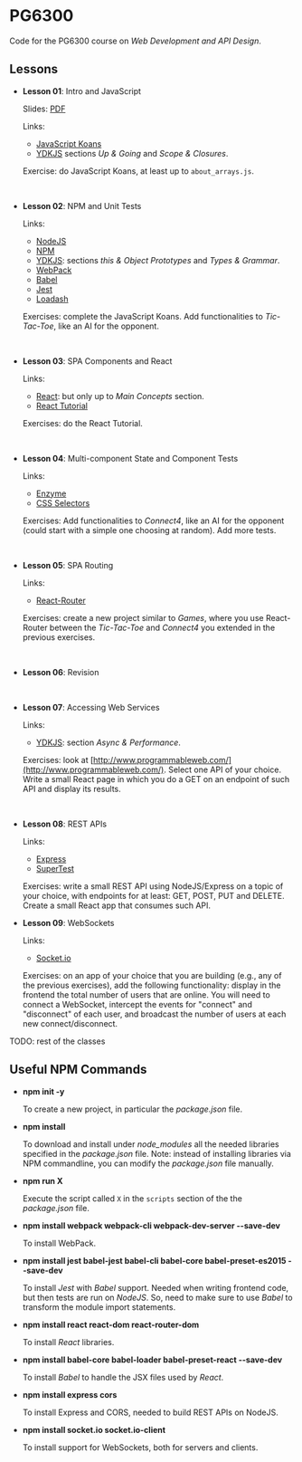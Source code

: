 # PG6300
Code for the PG6300 course on *Web Development and API Design*.

## Lessons

* **Lesson 01**: Intro and JavaScript

  Slides: [PDF](docs/slides/lesson_01.pdf)  

  Links:
  * [JavaScript Koans](https://github.com/liammclennan/JavaScript-Koans)      
  * [YDKJS](https://github.com/getify/You-Dont-Know-JS)
    sections *Up & Going* and *Scope & Closures*.  

  Exercise: do JavaScript Koans, at least up to `about_arrays.js`.

<br />

* **Lesson 02**: NPM and Unit Tests

  Links:
  * [NodeJS](https://nodejs.org/en/)
  * [NPM](https://www.npmjs.com/) 
  * [YDKJS](https://github.com/getify/You-Dont-Know-JS):
      sections *this & Object Prototypes* and *Types & Grammar*.
  * [WebPack](https://webpack.js.org/guides/getting-started/#basic-setup)
  * [Babel](https://babeljs.io/)
  * [Jest](https://github.com/facebook/jest)
  * [Loadash](https://lodash.com)

  Exercises: complete the JavaScript Koans.
  Add functionalities to *Tic-Tac-Toe*, like an AI for the opponent.

<br />

* **Lesson 03**: SPA Components and React

    Links:
    * [React](https://reactjs.org/docs/thinking-in-react.html):
    but only up to *Main Concepts* section.
    * [React Tutorial](https://reactjs.org/tutorial/tutorial.html)
    
    Exercises: do the React Tutorial. 

<br />

* **Lesson 04**: Multi-component State and Component Tests 

    Links:
    * [Enzyme](https://github.com/airbnb/enzyme/blob/master/docs/api/mount.md)
    * [CSS Selectors](https://www.w3schools.com/cssref/css_selectors.asp)

    Exercises: Add functionalities to *Connect4*, like an AI for the opponent 
    (could start with a simple one choosing at random).
    Add more tests.

<br />

* **Lesson 05**: SPA Routing

    Links:
    * [React-Router](https://reacttraining.com/react-router)

    Exercises: create a new project similar to *Games*, where you use
    React-Router between the *Tic-Tac-Toe* and *Connect4* you extended
    in the previous exercises. 

<br />

* **Lesson 06**: Revision


<br />


* **Lesson 07**: Accessing Web Services

    Links:
    * [YDKJS](https://github.com/getify/You-Dont-Know-JS):
              section *Async & Performance*.

    Exercises: look at [http://www.programmableweb.com/](http://www.programmableweb.com/).
               Select one API of your choice.
               Write a small React page in which you do a GET on an endpoint of such API
               and display its results.  

<br />

* **Lesson 08**: REST APIs

    Links:
    * [Express](http://expressjs.com/)
    * [SuperTest](https://github.com/visionmedia/supertest)
              
    Exercises: write a small REST API using NodeJS/Express on a topic of your choice,
               with endpoints for at least: GET, POST, PUT and DELETE.
               Create a small React app that consumes such API. 


* **Lesson 09**: WebSockets

    Links:
    * [Socket.io](https://socket.io/)

    Exercises: on an app of your choice that you are building (e.g., any of the previous
    exercises), add the following functionality: display in the frontend the total number
    of users that are online. You will need to connect a WebSocket, intercept the events
    for "connect" and "disconnect" of each user, and broadcast the number of users at
    each new connect/disconnect.

TODO: rest of the classes

## Useful NPM Commands

* **npm init -y**

  To create a new project, in particular the *package.json* file.

* **npm install**

  To download and install under *node_modules* all the needed libraries
  specified in the *package.json* file.
  Note: instead of installing libraries via NPM commandline, you
  can modify the *package.json* file manually.

* **npm run X**

  Execute the script called `X`  in the `scripts` section of
  the the *package.json* file.

* **npm install webpack webpack-cli webpack-dev-server --save-dev**

  To install WebPack.

* **npm install jest babel-jest babel-cli babel-core babel-preset-es2015 --save-dev**

  To install *Jest* with *Babel* support.
  Needed when writing frontend code, but then tests are run on
  *NodeJS*. So, need to make sure to use *Babel* to transform the
  module import statements.

* **npm install react react-dom react-router-dom**

  To install *React* libraries.

* **npm install babel-core babel-loader  babel-preset-react  --save-dev**

  To install *Babel* to handle the JSX files used by *React*.
  
* **npm install express cors**
  
  To install Express and CORS, needed to build REST APIs on NodeJS.

* **npm install socket.io socket.io-client**

  To install support for WebSockets, both for servers and clients.